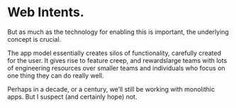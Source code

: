 

# Web Intents.

But as much as the technology for enabling this is important, the underlying concept is crucial.

The app model essentially creates silos of functionality, carefully created for the user. It gives rise to
feature creep, and rewardslarge teams with lots of engineering resources over smaller teams and individuals
who focus on one thing they can do really well.

Perhaps in a decade, or a century, we’ll still be working with monolithic apps. But I suspect (and
certainly hope) not.